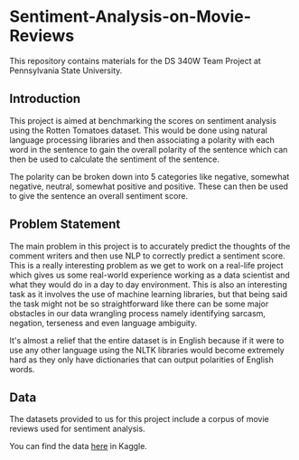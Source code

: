 # Sentiment-Analysis-on-Movie-Reviews
This repository contains materials for the DS 340W Team Project at Pennsylvania State University.

## Introduction
This project is aimed at benchmarking the scores on sentiment analysis using the Rotten Tomatoes dataset. This would be done using natural language processing libraries and then associating a polarity with each word in the sentence to gain the overall polarity of the sentence which can then be used to calculate the sentiment of the sentence. 

The polarity can be broken down into 5 categories like negative, somewhat negative, neutral, somewhat positive and positive. These can then be used to give the sentence an overall sentiment score.

## Problem Statement
The main problem in this project is to accurately predict the thoughts of the comment writers and then use NLP to correctly predict a sentiment score. This is a really interesting problem as we get to work on a real-life project which gives us some real-world experience working as a data scientist and what they would do in a day to day environment. This is also an interesting task as it involves the use of machine learning libraries, but that being said the task might not be so straightforward like there can be some major obstacles in our data wrangling process namely identifying sarcasm, negation, terseness and even language ambiguity. 

It's almost a relief that the entire dataset is in English because if it were to use any other language using the NLTK libraries would become extremely hard as they only have dictionaries that can output polarities of English words.

## Data
The datasets provided to us for this project include a corpus of movie reviews used for sentiment analysis. 

You can find the data <a href="https://www.kaggle.com/c/sentiment-analysis-on-movie-reviews">here</a> in Kaggle.

